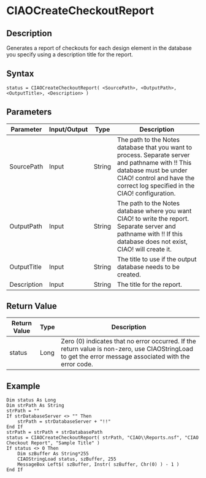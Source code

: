# CIAOCreateCheckoutReport

## Description
Generates a report of checkouts for each design element in the database you specify using a description title for the report.

## Syntax
```
status = CIAOCreateCheckoutReport( <SourcePath>, <OutputPath>, <OutputTitle>, <Description> )
```

## Parameters
| Parameter | Input/Output | Type | Description |
| --- | --- | --- | --- |
| SourcePath | Input | String | The path to the Notes database that you want to process. Separate server and pathname with !! This database must be under CIAO! control and have the correct log specified in the CIAO! configuration. |
| OutputPath | Input | String | The path to the Notes database where you want CIAO! to write the report. Separate server and pathname with !! If this database does not exist, CIAO! will create it. |
| OutputTitle | Input | String | The title to use if the output database needs to be created. |
| Description | Input | String | The title for the report. |

## Return Value
| Return Value | Type | Description |
| --- | --- | --- |
| status | Long | Zero (0) indicates that no error occurred. If the return value is non-zero, use CIAOStringLoad to get the error message associated with the error code. |

## Example
```vbscript
Dim status As Long
Dim strPath As String
strPath = ""
If strDatabaseServer <> "" Then
    strPath = strDatabaseServer + "!!"
End If
strPath = strPath + strDatabasePath
status = CIAOCreateCheckoutReport( strPath, "CIAO\\Reports.nsf", "CIAO Checkout Report", "Sample Title" )
If status <> 0 Then
    Dim szBuffer As String*255
    CIAOStringLoad status, szBuffer, 255
    MessageBox Left$( szBuffer, Instr( szBuffer, Chr(0) ) - 1 )
End If
```